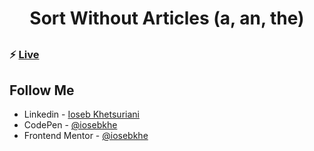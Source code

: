 ##

<h1 align="center"> Sort Without Articles (a, an, the) </h1>

##

### ⚡ [Live](https://iosebkhe.github.io/Javascript30/17%20-%20Sort%20Without%20Articles/index.html)

## Follow Me

- Linkedin - [Ioseb Khetsuriani](https://www.linkedin.com/in/ioseb-khetsuriani-1831801b5/)
- CodePen - [@iosebkhe](https://codepen.io/iosebkhe)
- Frontend Mentor - [@iosebkhe](https://www.frontendmentor.io/profile/iosebkhe)
